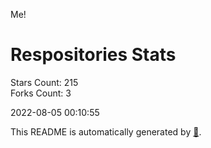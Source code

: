 Me!

# Respositories Stats
Stars Count: 215  
Forks Count: 3

2022-08-05 00:10:55  

This README is automatically generated by [🐰](https://github.com/rnitta/rnitta).
